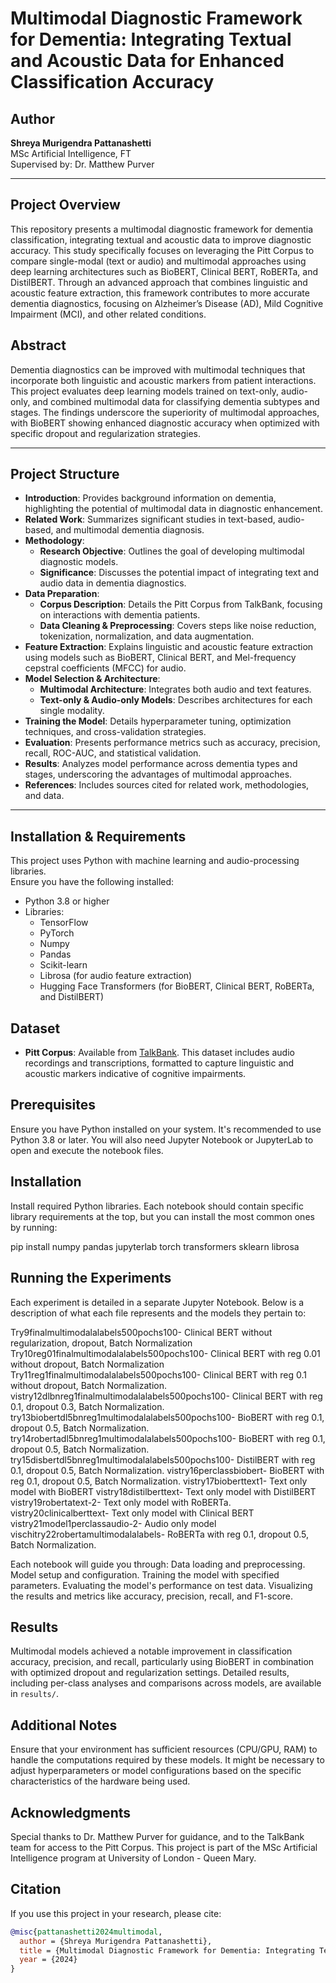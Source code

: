 # Multimodal Diagnostic Framework for Dementia: Integrating Textual and Acoustic Data for Enhanced Classification Accuracy

## Author
**Shreya Murigendra Pattanashetti**  
MSc Artificial Intelligence, FT  
Supervised by: Dr. Matthew Purver

---

## Project Overview
This repository presents a multimodal diagnostic framework for dementia classification, integrating textual and acoustic data to improve diagnostic accuracy. This study specifically focuses on leveraging the Pitt Corpus to compare single-modal (text or audio) and multimodal approaches using deep learning architectures such as BioBERT, Clinical BERT, RoBERTa, and DistilBERT. Through an advanced approach that combines linguistic and acoustic feature extraction, this framework contributes to more accurate dementia diagnostics, focusing on Alzheimer’s Disease (AD), Mild Cognitive Impairment (MCI), and other related conditions.

## Abstract
Dementia diagnostics can be improved with multimodal techniques that incorporate both linguistic and acoustic markers from patient interactions. This project evaluates deep learning models trained on text-only, audio-only, and combined multimodal data for classifying dementia subtypes and stages. The findings underscore the superiority of multimodal approaches, with BioBERT showing enhanced diagnostic accuracy when optimized with specific dropout and regularization strategies. 

---

## Project Structure
- **Introduction**: Provides background information on dementia, highlighting the potential of multimodal data in diagnostic enhancement.
- **Related Work**: Summarizes significant studies in text-based, audio-based, and multimodal dementia diagnosis.
- **Methodology**:
  - **Research Objective**: Outlines the goal of developing multimodal diagnostic models.
  - **Significance**: Discusses the potential impact of integrating text and audio data in dementia diagnostics.
- **Data Preparation**:
  - **Corpus Description**: Details the Pitt Corpus from TalkBank, focusing on interactions with dementia patients.
  - **Data Cleaning & Preprocessing**: Covers steps like noise reduction, tokenization, normalization, and data augmentation.
- **Feature Extraction**: Explains linguistic and acoustic feature extraction using models such as BioBERT, Clinical BERT, and Mel-frequency cepstral coefficients (MFCC) for audio.
- **Model Selection & Architecture**:
  - **Multimodal Architecture**: Integrates both audio and text features.
  - **Text-only & Audio-only Models**: Describes architectures for each single modality.
- **Training the Model**: Details hyperparameter tuning, optimization techniques, and cross-validation strategies.
- **Evaluation**: Presents performance metrics such as accuracy, precision, recall, ROC-AUC, and statistical validation.
- **Results**: Analyzes model performance across dementia types and stages, underscoring the advantages of multimodal approaches.
- **References**: Includes sources cited for related work, methodologies, and data.

---

## Installation & Requirements
This project uses Python with machine learning and audio-processing libraries.  
Ensure you have the following installed:

- Python 3.8 or higher
- Libraries:
  - TensorFlow
  - PyTorch
  - Numpy
  - Pandas
  - Scikit-learn
  - Librosa (for audio feature extraction)
  - Hugging Face Transformers (for BioBERT, Clinical BERT, RoBERTa, and DistilBERT)

## Dataset
- **Pitt Corpus**: Available from [TalkBank](https://dementia.talkbank.org/access/English/Pitt.html). This dataset includes audio recordings and transcriptions, formatted to capture linguistic and acoustic markers indicative of cognitive impairments.

## Prerequisites
Ensure you have Python installed on your system. It's recommended to use Python 3.8 or later. You will also need Jupyter Notebook or JupyterLab to open and execute the notebook files.

## Installation

Install required Python libraries. Each notebook should contain specific library requirements at the top, but you can install the most common ones by running:

pip install numpy pandas jupyterlab torch transformers sklearn librosa

## Running the Experiments
Each experiment is detailed in a separate Jupyter Notebook. Below is a description of what each file represents and the models they pertain to:

Try9finalmultimodalalabels500pochs100- Clinical BERT without regularization, dropout, Batch Normalization
Try10reg01finalmultimodalalabels500pochs100- Clinical BERT with reg 0.01 without dropout, Batch Normalization
Try11reg1finalmultimodalalabels500pochs100- Clinical BERT with reg 0.1 without dropout, Batch Normalization.
vistry12dlbnreg1finalmultimodalalabels500pochs100- Clinical BERT with reg 0.1, dropout 0.3, Batch Normalization.
try13biobertdl5bnreg1multimodalalabels500pochs100- BioBERT with reg 0.1, dropout 0.5, Batch Normalization.
try14robertadl5bnreg1multimodalalabels500pochs100- BioBERT with reg 0.1, dropout 0.5, Batch Normalization.
try15disbertdl5bnreg1multimodalalabels500pochs100- DistilBERT with reg 0.1, dropout 0.5, Batch Normalization.
vistry16perclassbiobert- BioBERT with reg 0.1, dropout 0.5, Batch Normalization. 
vistry17bioberttext1- Text only model with BioBERT
vistry18distilberttext- Text only model with DistilBERT
vistry19robertatext-2- Text only model with RoBERTa.
vistry20clinicalberttext- Text only model with Clinical BERT
vistry21model1perclassaudio-2- Audio only model
vischitry22robertamultimodalalabels- RoBERTa with reg 0.1, dropout 0.5, Batch Normalization.

Each notebook will guide you through:
Data loading and preprocessing.
Model setup and configuration.
Training the model with specified parameters.
Evaluating the model's performance on test data.
Visualizing the results and metrics like accuracy, precision, recall, and F1-score.

## Results
Multimodal models achieved a notable improvement in classification accuracy, precision, and recall, particularly using BioBERT in combination with optimized dropout and regularization settings. Detailed results, including per-class analyses and comparisons across models, are available in `results/`.

## Additional Notes
Ensure that your environment has sufficient resources (CPU/GPU, RAM) to handle the computations required by these models.
It might be necessary to adjust hyperparameters or model configurations based on the specific characteristics of the hardware being used.

## Acknowledgments
Special thanks to Dr. Matthew Purver for guidance, and to the TalkBank team for access to the Pitt Corpus. This project is part of the MSc Artificial Intelligence program at University of London - Queen Mary.

## Citation
If you use this project in your research, please cite:

```bibtex
@misc{pattanashetti2024multimodal,
  author = {Shreya Murigendra Pattanashetti},
  title = {Multimodal Diagnostic Framework for Dementia: Integrating Textual and Acoustic Data for Enhanced Classification Accuracy},
  year = {2024}
}
